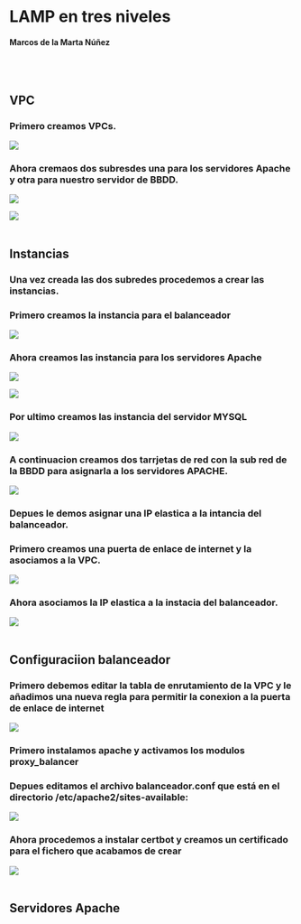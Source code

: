 # **LAMP en tres niveles**
#### Marcos de la Marta Núñez

<br />
<br />

## VPC

### Primero creamos VPCs.
![](img/vpc.png)

### Ahora cremaos dos subresdes una para los servidores Apache y otra para nuestro servidor de BBDD.
![](img/subred1.png)

![](img/subred2.png)
<br />
<br />

## Instancias

### Una vez creada las dos subredes procedemos a crear las instancias. <br />
### Primero creamos la instancia para el balanceador
![](img/balanceador.png)

### Ahora creamos las instancia para los servidores Apache
![](img/apache.png)

![](img/apache.png)

### Por ultimo creamos las instancia del servidor MYSQL

![](img/DDBB.png)

### A continuacion creamos dos tarrjetas de red con la sub red de la BBDD para asignarla a los servidores APACHE.

![](img/interfaces.png)

### Depues le demos asignar una IP elastica a la intancia del balanceador.

### Primero creamos una puerta de enlace de internet y la asociamos a la VPC.
![](img/puerta.png)

### Ahora asociamos la IP elastica a la instacia del balanceador. 

![](img/puertainternet.png)
<br />
<br />

## Configuraciion balanceador

### Primero debemos editar la tabla de enrutamiento de la VPC y le añadimos una nueva regla para permitir la conexion a la puerta de enlace de internet
![](img/segur.png)

### Primero instalamos apache y activamos los modulos proxy_balancer
### Depues editamos el archivo balanceador.conf que está en el directorio /etc/apache2/sites-available:

![](img/balancerconf.png)

### Ahora procedemos a instalar certbot y creamos un certificado para el fichero que acabamos de crear


![](img/cerbot.png)
<br />
<br />

## Servidores Apache


